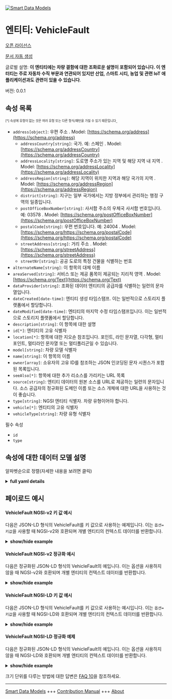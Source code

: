 <!-- 10-Header -->  
[![Smart Data Models](https://smartdatamodels.org/wp-content/uploads/2022/01/SmartDataModels_logo.png "Logo")](https://smartdatamodels.org)  
엔티티: VehicleFault  
=================<!-- /10-Header -->  
<!-- 15-License -->  
[오픈 라이선스](https://github.com/smart-data-models//dataModel.Transportation/blob/master/VehicleFault/LICENSE.md)  
[문서 자동 생성](https://docs.google.com/presentation/d/e/2PACX-1vTs-Ng5dIAwkg91oTTUdt8ua7woBXhPnwavZ0FxgR8BsAI_Ek3C5q97Nd94HS8KhP-r_quD4H0fgyt3/pub?start=false&loop=false&delayms=3000#slide=id.gb715ace035_0_60)  
<!-- /15-License -->  
<!-- 20-Description -->  
글로벌 설명: **이 엔티티에는 차량 결함에 대한 조화로운 설명이 포함되어 있습니다. 이 엔터티는 주로 자동차 수직 부문과 연관되어 있지만 산업, 스마트 시티, 농업 및 관련 IoT 애플리케이션과도 관련이 있을 수 있습니다**.  
버전: 0.0.1  
<!-- /20-Description -->  
<!-- 30-PropertiesList -->  

## 속성 목록  

<sup><sub>[*] 속성에 유형이 없는 것은 여러 유형 또는 다른 형식/패턴을 가질 수 있기 때문입니다</sub></sup>.  
- `address[object]`: 우편 주소  . Model: [https://schema.org/address](https://schema.org/address)	- `addressCountry[string]`: 국가. 예: 스페인  . Model: [https://schema.org/addressCountry](https://schema.org/addressCountry)  
	- `addressLocality[string]`: 도로명 주소가 있는 지역 및 해당 지역 내 지역  . Model: [https://schema.org/addressLocality](https://schema.org/addressLocality)  
	- `addressRegion[string]`: 해당 지역이 위치한 지역과 해당 국가의 지역  . Model: [https://schema.org/addressRegion](https://schema.org/addressRegion)  
	- `district[string]`: 지구는 일부 국가에서는 지방 정부에서 관리하는 행정 구역의 일종입니다.    
	- `postOfficeBoxNumber[string]`: 사서함 주소의 우체국 사서함 번호입니다. 예: 03578  . Model: [https://schema.org/postOfficeBoxNumber](https://schema.org/postOfficeBoxNumber)  
	- `postalCode[string]`: 우편 번호입니다. 예: 24004  . Model: [https://schema.org/https://schema.org/postalCode](https://schema.org/https://schema.org/postalCode)  
	- `streetAddress[string]`: 거리 주소  . Model: [https://schema.org/streetAddress](https://schema.org/streetAddress)  
	- `streetNr[string]`: 공공 도로의 특정 건물을 식별하는 번호    
- `alternateName[string]`: 이 항목의 대체 이름  - `areaServed[string]`: 서비스 또는 제공 품목이 제공되는 지리적 영역  . Model: [https://schema.org/Text](https://schema.org/Text)- `dataProvider[string]`: 조화된 데이터 엔티티의 공급자를 식별하는 일련의 문자열입니다.  - `dateCreated[date-time]`: 엔티티 생성 타임스탬프. 이는 일반적으로 스토리지 플랫폼에서 할당합니다.  - `dateModified[date-time]`: 엔티티의 마지막 수정 타임스탬프입니다. 이는 일반적으로 스토리지 플랫폼에서 할당합니다.  - `description[string]`: 이 항목에 대한 설명  - `id[*]`: 엔티티의 고유 식별자  - `location[*]`: 항목에 대한 지오숀 참조입니다. 포인트, 라인 문자열, 다각형, 멀티포인트, 멀티라인 문자열 또는 멀티폴리곤일 수 있습니다.  - `model[string]`: 차량 모델 식별자  - `name[string]`: 이 항목의 이름  - `owner[array]`: 소유자의 고유 ID를 참조하는 JSON 인코딩된 문자 시퀀스가 포함된 목록입니다.  - `seeAlso[*]`: 항목에 대한 추가 리소스를 가리키는 URL 목록  - `source[string]`: 엔티티 데이터의 원본 소스를 URL로 제공하는 일련의 문자입니다. 소스 공급자의 정규화된 도메인 이름 또는 소스 개체에 대한 URL을 사용하는 것이 좋습니다.  - `type[string]`: NGSI 엔티티 식별자. 차량 유형이어야 합니다.  - `vehicle[*]`: 엔티티의 고유 식별자  - `vehicleType[string]`: 차량 유형 식별자  <!-- /30-PropertiesList -->  
<!-- 35-RequiredProperties -->  
필수 속성  
- `id`  - `type`  <!-- /35-RequiredProperties -->  
<!-- 40-RequiredProperties -->  
<!-- /40-RequiredProperties -->  
<!-- 50-DataModelHeader -->  
## 속성에 대한 데이터 모델 설명  
알파벳순으로 정렬(자세한 내용을 보려면 클릭)  
<!-- /50-DataModelHeader -->  
<!-- 60-ModelYaml -->  
<details><summary><strong>full yaml details</strong></summary>    
```yaml  
VehicleFault:    
  description: 'This entity contains a harmonised description of a Vehicle Fault. This entity is primarily associated with the Automotive vertical segment but might also be relevant to Industry, Smart City, Agriculture and related IoT applications.'    
  properties:    
    address:    
      description: The mailing address    
      properties:    
        addressCountry:    
          description: 'The country. For example, Spain'    
          type: string    
          x-ngsi:    
            model: https://schema.org/addressCountry    
            type: Property    
        addressLocality:    
          description: 'The locality in which the street address is, and which is in the region'    
          type: string    
          x-ngsi:    
            model: https://schema.org/addressLocality    
            type: Property    
        addressRegion:    
          description: 'The region in which the locality is, and which is in the country'    
          type: string    
          x-ngsi:    
            model: https://schema.org/addressRegion    
            type: Property    
        district:    
          description: 'A district is a type of administrative division that, in some countries, is managed by the local government'    
          type: string    
          x-ngsi:    
            type: Property    
        postOfficeBoxNumber:    
          description: 'The post office box number for PO box addresses. For example, 03578'    
          type: string    
          x-ngsi:    
            model: https://schema.org/postOfficeBoxNumber    
            type: Property    
        postalCode:    
          description: 'The postal code. For example, 24004'    
          type: string    
          x-ngsi:    
            model: https://schema.org/https://schema.org/postalCode    
            type: Property    
        streetAddress:    
          description: The street address    
          type: string    
          x-ngsi:    
            model: https://schema.org/streetAddress    
            type: Property    
        streetNr:    
          description: Number identifying a specific property on a public street    
          type: string    
          x-ngsi:    
            type: Property    
      type: object    
      x-ngsi:    
        model: https://schema.org/address    
        type: Property    
    alternateName:    
      description: An alternative name for this item    
      type: string    
      x-ngsi:    
        type: Property    
    areaServed:    
      description: The geographic area where a service or offered item is provided    
      type: string    
      x-ngsi:    
        model: https://schema.org/Text    
        type: Property    
    dataProvider:    
      description: A sequence of characters identifying the provider of the harmonised data entity    
      type: string    
      x-ngsi:    
        type: Property    
    dateCreated:    
      description: Entity creation timestamp. This will usually be allocated by the storage platform    
      format: date-time    
      type: string    
      x-ngsi:    
        type: Property    
    dateModified:    
      description: Timestamp of the last modification of the entity. This will usually be allocated by the storage platform    
      format: date-time    
      type: string    
      x-ngsi:    
        type: Property    
    description:    
      description: A description of this item    
      type: string    
      x-ngsi:    
        type: Property    
    dtCode:    
      description: 'DTC or Diagnostic Trouble Codes are codes generated by the vehicles computer diagnostic system. These may be manufacturer, equipment or vehicle specific'    
      type: string    
      x-ngsi:    
        type: Property    
    eventType:    
      description: 'The event type descriptor, a choice from an enumerated list. enum:''collision, emergency, harshAccel, harshDecel, auxBatteryWarn, milWarn'''    
      enum:    
        - collision    
        - emergency    
        - harshAccel    
        - harshDecel    
        - auxBatteryWarn    
        - milWarn    
      type: string    
      x-ngsi:    
        type: Property    
    faultLog:    
      description: 'Free text that records information about the initial fault incident, ongoing updates and fault resolution. '    
      type: string    
      x-ngsi:    
        type: Property    
    id:    
      anyOf:    
        - description: Identifier format of any NGSI entity    
          maxLength: 256    
          minLength: 1    
          pattern: ^[\w\-\.\{\}\$\+\*\[\]`|~^@!,:\\]+$    
          type: string    
          x-ngsi:    
            type: Property    
        - description: Identifier format of any NGSI entity    
          format: uri    
          type: string    
          x-ngsi:    
            type: Property    
      description: Unique identifier of the entity    
      x-ngsi:    
        type: Property    
    location:    
      description: 'Geojson reference to the item. It can be Point, LineString, Polygon, MultiPoint, MultiLineString or MultiPolygon'    
      oneOf:    
        - description: Geojson reference to the item. Point    
          properties:    
            bbox:    
              items:    
                type: number    
              minItems: 4    
              type: array    
            coordinates:    
              items:    
                type: number    
              minItems: 2    
              type: array    
            type:    
              enum:    
                - Point    
              type: string    
          required:    
            - type    
            - coordinates    
          title: GeoJSON Point    
          type: object    
          x-ngsi:    
            type: GeoProperty    
        - description: Geojson reference to the item. LineString    
          properties:    
            bbox:    
              items:    
                type: number    
              minItems: 4    
              type: array    
            coordinates:    
              items:    
                items:    
                  type: number    
                minItems: 2    
                type: array    
              minItems: 2    
              type: array    
            type:    
              enum:    
                - LineString    
              type: string    
          required:    
            - type    
            - coordinates    
          title: GeoJSON LineString    
          type: object    
          x-ngsi:    
            type: GeoProperty    
        - description: Geojson reference to the item. Polygon    
          properties:    
            bbox:    
              items:    
                type: number    
              minItems: 4    
              type: array    
            coordinates:    
              items:    
                items:    
                  items:    
                    type: number    
                  minItems: 2    
                  type: array    
                minItems: 4    
                type: array    
              type: array    
            type:    
              enum:    
                - Polygon    
              type: string    
          required:    
            - type    
            - coordinates    
          title: GeoJSON Polygon    
          type: object    
          x-ngsi:    
            type: GeoProperty    
        - description: Geojson reference to the item. MultiPoint    
          properties:    
            bbox:    
              items:    
                type: number    
              minItems: 4    
              type: array    
            coordinates:    
              items:    
                items:    
                  type: number    
                minItems: 2    
                type: array    
              type: array    
            type:    
              enum:    
                - MultiPoint    
              type: string    
          required:    
            - type    
            - coordinates    
          title: GeoJSON MultiPoint    
          type: object    
          x-ngsi:    
            type: GeoProperty    
        - description: Geojson reference to the item. MultiLineString    
          properties:    
            bbox:    
              items:    
                type: number    
              minItems: 4    
              type: array    
            coordinates:    
              items:    
                items:    
                  items:    
                    type: number    
                  minItems: 2    
                  type: array    
                minItems: 2    
                type: array    
              type: array    
            type:    
              enum:    
                - MultiLineString    
              type: string    
          required:    
            - type    
            - coordinates    
          title: GeoJSON MultiLineString    
          type: object    
          x-ngsi:    
            type: GeoProperty    
        - description: Geojson reference to the item. MultiLineString    
          properties:    
            bbox:    
              items:    
                type: number    
              minItems: 4    
              type: array    
            coordinates:    
              items:    
                items:    
                  items:    
                    items:    
                      type: number    
                    minItems: 2    
                    type: array    
                  minItems: 4    
                  type: array    
                type: array    
              type: array    
            type:    
              enum:    
                - MultiPolygon    
              type: string    
          required:    
            - type    
            - coordinates    
          title: GeoJSON MultiPolygon    
          type: object    
          x-ngsi:    
            type: GeoProperty    
      x-ngsi:    
        type: GeoProperty    
    model:    
      description: The vehicle model identifier    
      type: string    
      x-ngsi:    
        type: Property    
    name:    
      description: The name of this item    
      type: string    
      x-ngsi:    
        type: Property    
    observedAt:    
      description: Indicates the date/time the fault was detected or identified    
      format: date-time    
      type: string    
      x-ngsi:    
        type: Property    
    owner:    
      description: A List containing a JSON encoded sequence of characters referencing the unique Ids of the owner(s)    
      items:    
        anyOf:    
          - description: Identifier format of any NGSI entity    
            maxLength: 256    
            minLength: 1    
            pattern: ^[\w\-\.\{\}\$\+\*\[\]`|~^@!,:\\]+$    
            type: string    
            x-ngsi:    
              type: Property    
          - description: Identifier format of any NGSI entity    
            format: uri    
            type: string    
            x-ngsi:    
              type: Property    
        description: Unique identifier of the entity    
        x-ngsi:    
          type: Property    
      type: array    
      x-ngsi:    
        type: Property    
    processingType:    
      description: 'Indicates how the fault was dealt with, e.g. **systemHandled**, or not present if the issue has not been resolved'    
      type: string    
      x-ngsi:    
        type: Property    
    resolvedAt:    
      description: 'Indicates the date/time at which the issue was solved, or not present if the issue has not been resolved'    
      format: date-time    
      type: string    
      x-ngsi:    
        type: Property    
    seeAlso:    
      description: list of uri pointing to additional resources about the item    
      oneOf:    
        - items:    
            format: uri    
            type: string    
          minItems: 1    
          type: array    
        - format: uri    
          type: string    
      x-ngsi:    
        type: Property    
    source:    
      description: 'A sequence of characters giving the original source of the entity data as a URL. Recommended to be the fully qualified domain name of the source provider, or the URL to the source object'    
      type: string    
      x-ngsi:    
        type: Property    
    type:    
      description: NGSI Entity identifier. It has to be Vehicle-Type    
      enum:    
        - VehicleFault    
      type: string    
      x-ngsi:    
        type: Property    
    vehicle:    
      anyOf:    
        - description: Identifier format of any NGSI entity    
          maxLength: 256    
          minLength: 1    
          pattern: ^[\w\-\.\{\}\$\+\*\[\]`|~^@!,:\\]+$    
          type: string    
          x-ngsi:    
            type: Property    
        - description: Identifier format of any NGSI entity    
          format: uri    
          type: string    
          x-ngsi:    
            type: Property    
      description: Unique identifier of the entity    
      x-ngsi:    
        type: Property    
    vehicleType:    
      description: The vehicle type identifier    
      type: string    
      x-ngsi:    
        type: Property    
  required:    
    - id    
    - type    
  type: object    
  x-derived-from: ""    
  x-disclaimer: 'Redistribution and use in source and binary forms, with or without modification, are permitted  provided that the license conditions are met. Copyleft (c) 2023 Contributors to Smart Data Models Program'    
  x-license-url: https://github.com/smart-data-models/dataModel.Transportation/blob/master/VehicleFault/LICENSE.md    
  x-model-schema: https://smart-data-models.github.io/dataModel.Transportation/VehicleFault/schema.json    
  x-model-tags: GSMA    
  x-version: 0.0.1    
```  
</details>    
<!-- /60-ModelYaml -->  
<!-- 70-MiddleNotes -->  
<!-- /70-MiddleNotes -->  
<!-- 80-Examples -->  
## 페이로드 예시  
#### VehicleFault NGSI-v2 키 값 예시  
다음은 JSON-LD 형식의 VehicleFault를 키 값으로 사용하는 예제입니다. 이는 `옵션=키값`을 사용할 때 NGSI-v2와 호환되며 개별 엔티티의 컨텍스트 데이터를 반환합니다.  
<details><summary><strong>show/hide example</strong></summary>    
```json  
{  
  "id": "urn:ngsi-ld:VehicleFault:4939200a-5ef5-4266-8c91-1f82ad3b543b",  
  "type": "VehicleFault",  
  "createdAt": "2017-01-01T01:20:00Z",  
  "modifiedAt": "2017-05-04T12:30:00Z",  
  "source": "https://source.example.com",  
  "dataProvider": "https://provider.example.com",  
  "entityVersion": 2.0,  
  "vehicle": "urn:ngsi-ld:Vehicle:1fa179a6-b507-4857-ad72-eb5513ef05c6",  
  "observedAt": "2017-05-04T10:18:16Z",  
  "eventType": "emergency",  
  "location": {  
    "type": "Point",  
    "coordinates": [  
      -104.99404,  
      39.75621  
    ]  
  },  
  "processingType": "systemHandled",  
  "resolvedAt": "2017-05-04T10:18:16Z",  
  "dtCode": "EMERG-1234-a",  
  "faultLog": "Emergency stop. Fault with engine"  
}  
```  
</details>  
#### VehicleFault NGSI-v2 정규화 예시  
다음은 정규화된 JSON-LD 형식의 VehicleFault의 예입니다. 이는 옵션을 사용하지 않을 때 NGSI-v2와 호환되며 개별 엔티티의 컨텍스트 데이터를 반환합니다.  
<details><summary><strong>show/hide example</strong></summary>    
```json  
{  
  "id": "urn:ngsi-ld:VehicleFault:4939200a-5ef5-4266-8c91-1f82ad3b543b",  
  "type": "VehicleFault",  
  "source": {  
    "type": "Text",  
    "value": "https://source.example.com"  
  },  
  "dataProvider": {  
    "type": "Text",  
    "value": "https://provider.example.com"  
  },  
  "vehicle": {  
    "type": "Text",  
    "value": "urn:ngsi-ld:Vehicle:1fa179a6-b507-4857-ad72-eb5513ef05c6"  
  },  
  "observedAt": {  
    "type": "DateTime",  
    "value": "2017-05-04T10:18:16Z"  
  },  
  "eventType": {  
    "type": "Text",  
    "value": "emergency"  
  },  
  "location": {  
    "type": "geo:json",  
    "value": {  
      "type": "Point",  
      "coordinates": [  
        -104.99404,  
        39.75621  
      ]  
    }  
  },  
  "processingType": {  
    "type": "Text",  
    "value": "systemHandled"  
  },  
  "resolvedAt": {  
    "type": "DateTime",  
    "value": "2017-05-04T10:18:16Z"  
  },  
  "dtCode": {  
    "type": "Text",  
    "value": "EMERG-1234-a"  
  },  
  "faultLog": {  
    "type": "Text",  
    "value": "Emergency stop. Fault with engine"  
  }  
}  
```  
</details>  
#### VehicleFault NGSI-LD 키 값 예시  
다음은 JSON-LD 형식의 VehicleFault를 키 값으로 사용하는 예시입니다. 이는 `옵션=키값`을 사용할 때 NGSI-LD와 호환되며 개별 엔티티의 컨텍스트 데이터를 반환합니다.  
<details><summary><strong>show/hide example</strong></summary>    
```json  
{  
  "id": "urn:ngsi-ld:VehicleFault:4939200a-5ef5-4266-8c91-1f82ad3b543b",  
  "type": "VehicleFault",  
  "createdAt": "2017-01-01T01:20:00Z",  
  "dataProvider": "https://provider.example.com",  
  "dtCode": "EMERG-1234-a",  
  "entityVersion": 2.0,  
  "eventType": "emergency",  
  "faultLog": "Emergency stop. Fault with engine",  
  "location": {  
    "type": "Point",  
    "coordinates": [  
      -104.99404,  
      39.75621  
    ]  
  },  
  "modifiedAt": "2017-05-04T12:30:00Z",  
  "observedAt": "2017-05-04T10:18:16Z",  
  "processingType": "systemHandled",  
  "resolvedAt": "2017-05-04T10:18:16Z",  
  "source": "https://source.example.com",  
  "vehicle": "urn:ngsi-ld:Vehicle:1fa179a6-b507-4857-ad72-eb5513ef05c6",  
  "@context": [  
    "https://smart-data-models.github.io/dataModel.Transportation/context.jsonld"  
  ]  
}  
```  
</details>  
#### VehicleFault NGSI-LD 정규화 예제  
다음은 정규화된 JSON-LD 형식의 VehicleFault의 예입니다. 이는 옵션을 사용하지 않을 때 NGSI-LD와 호환되며 개별 엔티티의 컨텍스트 데이터를 반환합니다.  
<details><summary><strong>show/hide example</strong></summary>    
```json  
{  
  "id": "urn:ngsi-ld:VehicleFault:4939200a-5ef5-4266-8c91-1f82ad3b543b",  
  "type": "VehicleFault",  
  "dataProvider": {  
    "type": "Property",  
    "value": "https://provider.example.com"  
  },  
  "dtCode": {  
    "type": "Property",  
    "value": "EMERG-1234-a"  
  },  
  "eventType": {  
    "type": "Property",  
    "value": "emergency"  
  },  
  "faultLog": {  
    "type": "Property",  
    "value": "Emergency stop. Fault with engine"  
  },  
  "location": {  
    "type": "GeoProperty",  
    "value": {  
      "type": "Point",  
      "coordinates": [  
        -104.99404,  
        39.75621  
      ]  
    }  
  },  
  "observedAt": "2017-05-04T10:18:16Z",  
  "processingType": {  
    "type": "Property",  
    "value": "systemHandled"  
  },  
  "resolvedAt": {  
    "type": "Property",  
    "value": {  
      "@type": "DateTime",  
      "@value": "2017-05-04T10:18:16Z"  
    }  
  },  
  "source": {  
    "type": "Property",  
    "value": "https://source.example.com"  
  },  
  "vehicle": {  
    "type": "Relationship",  
    "object": "urn:ngsi-ld:Vehicle:1fa179a6-b507-4857-ad72-eb5513ef05c6"  
  },  
  "@context": [  
    "https://smart-data-models.github.io/dataModel.Transportation/context.jsonld"  
  ]  
}  
```  
</details><!-- /80-Examples -->  
<!-- 90-FooterNotes -->  
<!-- /90-FooterNotes -->  
<!-- 95-Units -->  
크기 단위를 다루는 방법에 대한 답변은 [FAQ 10](https://smartdatamodels.org/index.php/faqs/)을 참조하세요.  
<!-- /95-Units -->  
<!-- 97-LastFooter -->  
---  
[Smart Data Models](https://smartdatamodels.org) +++ [Contribution Manual](https://bit.ly/contribution_manual) +++ [About](https://bit.ly/Introduction_SDM)<!-- /97-LastFooter -->  
